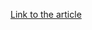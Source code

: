 [Link to the article](https://www.kroll.com/en/insights/publications/cyber/cactus-ransomware-prickly-new-variant-evades-detection)
